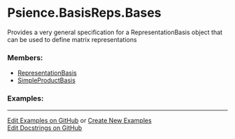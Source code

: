 # <a id="Psience.BasisReps.Bases">Psience.BasisReps.Bases</a>
    
Provides a very general specification for a RepresentationBasis object that can be
used to define matrix representations

### Members:

  - [RepresentationBasis](Bases/RepresentationBasis.md)
  - [SimpleProductBasis](Bases/SimpleProductBasis.md)

### Examples:



___

[Edit Examples on GitHub](https://github.com/McCoyGroup/References/edit/gh-pages/Documentation/examples/Psience/BasisReps/Bases.md) or 
[Create New Examples](https://github.com/McCoyGroup/References/new/gh-pages/?filename=Documentation/examples/Psience/BasisReps/Bases.md) <br/>
[Edit Docstrings on GitHub](https://github.com/McCoyGroup/Psience/edit/master/BasisReps/Bases/__init__.py?message=Update%20Docs)